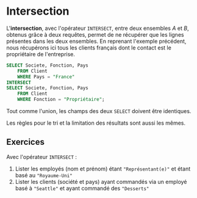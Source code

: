 # Intersection

L'**intersection**, avec l'opérateur `INTERSECT`, entre deux ensembles *A* et *B*, obtenus grâce à deux requêtes, permet de ne récupérer que les lignes présentes dans les deux ensembles. En reprenant l'exemple précédent, nous récupérons ici tous les clients français dont le contact est le propriétaire de l'entreprise.

```sql
SELECT Societe, Fonction, Pays
    FROM Client
    WHERE Pays = "France"
INTERSECT
SELECT Societe, Fonction, Pays
    FROM Client
    WHERE Fonction = "Propriétaire";
``` 

Tout comme l'union, les champs des deux `SELECT` doivent être identiques.

Les règles pour le tri et la limitation des résultats sont aussi les mêmes.

## Exercices

Avec l'opérateur `INTERSECT` :

1. Lister les employés (nom et prénom) étant `"Représentant(e)"` et étant basé au `"Royaume-Uni"` 
2. Lister les clients (société et pays) ayant commandés via un employé basé à `"Seattle"` et ayant commandé des `"Desserts"`


